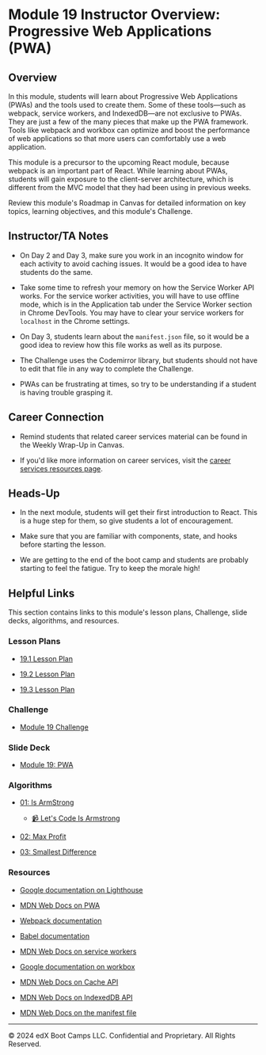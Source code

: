 # Module 19 Instructor Overview: Progressive Web Applications (PWA)

## Overview

In this module, students will learn about Progressive Web Applications (PWAs) and the tools used to create them. Some of these tools&mdash;such as webpack, service workers, and IndexedDB&mdash;are not exclusive to PWAs. They are just a few of the many pieces that make up the PWA framework. Tools like webpack and workbox can optimize and boost the performance of web applications so that more users can comfortably use a web application.

This module is a precursor to the upcoming React module, because webpack is an important part of React. While learning about PWAs, students will gain exposure to the client-server architecture, which is different from the MVC model that they had been using in previous weeks.

Review this module's Roadmap in Canvas for detailed information on key topics, learning objectives, and this module's Challenge.

## Instructor/TA Notes

* On Day 2 and Day 3, make sure you work in an incognito window for each activity to avoid caching issues. It would be a good idea to have students do the same.

* Take some time to refresh your memory on how the Service Worker API works. For the service worker activities, you will have to use offline mode, which is in the Application tab under the Service Worker section in Chrome DevTools. You may have to clear your service workers for `localhost` in the Chrome settings.

* On Day 3, students learn about the `manifest.json` file, so it would be a good idea to review how this file works as well as its purpose.

* The Challenge uses the Codemirror library, but students should not have to edit that file in any way to complete the Challenge.

* PWAs can be frustrating at times, so try to be understanding if a student is having trouble grasping it.

## Career Connection

* Remind students that related career services material can be found in the Weekly Wrap-Up in Canvas.

* If you'd like more information on career services, visit the [career services resources page](https://careernetwork.2u.com/?utm_medium=Academics&utm_source=boot_camp/).

## Heads-Up

* In the next module, students will get their first introduction to React. This is a huge step for them, so give students a lot of encouragement.

* Make sure that you are familiar with components, state, and hooks before starting the lesson.

* We are getting to the end of the boot camp and students are probably starting to feel the fatigue. Try to keep the morale high!

## Helpful Links

This section contains links to this module's lesson plans, Challenge, slide decks, algorithms, and resources.

### Lesson Plans

  * [19.1 Lesson Plan](./01-Day_Webpack/19.1-LESSON-PLAN.md)

  * [19.2 Lesson Plan](./02-Day_Workbox/19.2-LESSON-PLAN.md)

  * [19.3 Lesson Plan](./03-Day_IndexedDB/19.3-LESSON-PLAN.md)

### Challenge

  * [Module 19 Challenge](../../../01-Class-Content/19-PWA/02-Challenge)

### Slide Deck

  * [Module 19: PWA](https://docs.google.com/presentation/d/1ygFpytpyJrXNxNbUs-eW0F996kgM-zi4a_WyxNlC2xs/edit?usp=sharing)

### Algorithms

  * [01: Is ArmStrong](../../../01-Class-Content/19-PWA/03-Algorithms/01-is-armstrong/)

    * [📹 Let's Code Is Armstrong](https://2u-20.wistia.com/medias/qpq5grsk37)

  * [02: Max Profit](../../../01-Class-Content/19-PWA/03-Algorithms/02-max-profit/)

  * [03: Smallest Difference](../../../01-Class-Content/19-PWA/03-Algorithms/03-smallest-difference/)

### Resources

* [Google documentation on Lighthouse](https://developers.google.com/web/tools/lighthouse)

* [MDN Web Docs on PWA](https://developer.mozilla.org/en-US/docs/Web/Progressive_web_apps)

* [Webpack documentation](https://webpack.js.org/concepts/)

* [Babel documentation](https://babeljs.io/)

* [MDN Web Docs on service workers](https://developer.mozilla.org/en-US/docs/Web/API/Service_Worker_API)

* [Google documentation on workbox](https://developers.google.com/web/tools/workbox)

* [MDN Web Docs on Cache API](https://developer.mozilla.org/en-US/docs/Web/API/Cache)

* [MDN Web Docs on IndexedDB API](https://developer.mozilla.org/en-US/docs/Web/API/IndexedDB_API)

* [MDN Web Docs on the manifest file](https://developer.mozilla.org/en-US/docs/Mozilla/Add-ons/WebExtensions/manifest.json)

---
© 2024 edX Boot Camps LLC. Confidential and Proprietary. All Rights Reserved.

